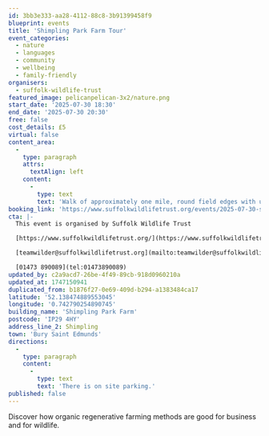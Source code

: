 ```yaml
---
id: 3bb3e333-aa28-4112-88c8-3b91399458f9
blueprint: events
title: 'Shimpling Park Farm Tour'
event_categories:
  - nature
  - languages
  - community
  - wellbeing
  - family-friendly
organisers:
  - suffolk-wildlife-trust
featured_image: pelicanpelican-3x2/nature.png
start_date: '2025-07-30 18:30'
end_date: '2025-07-30 20:30'
free: false
cost_details: £5
virtual: false
content_area:
  -
    type: paragraph
    attrs:
      textAlign: left
    content:
      -
        type: text
        text: 'Walk of approximately one mile, round field edges with uneven ground.'
booking_link: 'https://www.suffolkwildlifetrust.org/events/2025-07-30-shimpling-park-farm-tour'
cta: |-
  This event is organised by Suffolk Wildlife Trust

  [https://www.suffolkwildlifetrust.org/](https://www.suffolkwildlifetrust.org/)

  [teamwilder@suffolkwildlifetrust.org](mailto:teamwilder@suffolkwildlifetrust.org)

  [01473 890089](tel:01473890089)
updated_by: c2a9acd7-26be-4f49-89cb-918d0960210a
updated_at: 1747150941
duplicated_from: b1876f27-0e69-409d-b294-a1383484ca17
latitude: '52.138474889553045'
longitude: '0.742790254890745'
building_name: 'Shimpling Park Farm'
postcode: 'IP29 4HY'
address_line_2: Shimpling
town: 'Bury Saint Edmunds'
directions:
  -
    type: paragraph
    content:
      -
        type: text
        text: 'There is on site parking.'
published: false
---
```

Discover how organic regenerative farming methods are good for business and for wildlife.